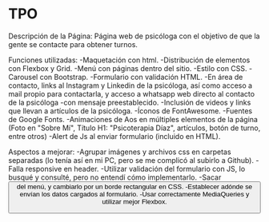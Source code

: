 # TPO

Descripción de la Página: Página web de psicóloga con el objetivo de que la gente se contacte para obtener turnos.

Funciones utilizadas: 
-Maquetación con html.
-Distribución de elementos con Flexbox y Grid.
-Menú con páginas dentro del sitio.
-Estilo con CSS.
-Carousel con Bootstrap.
-Formulario con validación HTML.
-En área de contacto, links al Instagram y Linkedin de la psicóloga, así como acceso a mail propio para contactarla, y acceso a whatsapp web directo al contacto de la psicóloga -con mensaje preestablecido.
-Inclusión de videos y links que llevan a artículos de la psicóloga.
-Íconos de FontAwesome.
-Fuentes de Google Fonts.
-Animaciones de Aos en múltiples elementos de la página (Foto en "Sobre Mí", Título H1: "Psicoterapia Díaz", artículos, botón de turno, entre otros)
-Alert de Js al enviar formulario (incluido en HTML).

Aspectos a mejorar:
-Agrupar imágenes y archivos css en carpetas separadas (lo tenía así en mi PC, pero se me complicó al subirlo a Github). 
-Falla responsive en header.
-Utilizar validación del formulario con JS, lo busqué y consulté, pero no entendí cómo implementarlo.
-Sacar <button> del menú, y cambiarlo por un borde rectangular en CSS.
-Establecer adónde se envían los datos cargados al formulario.
-Usar correctamente MediaQueries y utilizar mejor Flexbox.
 









